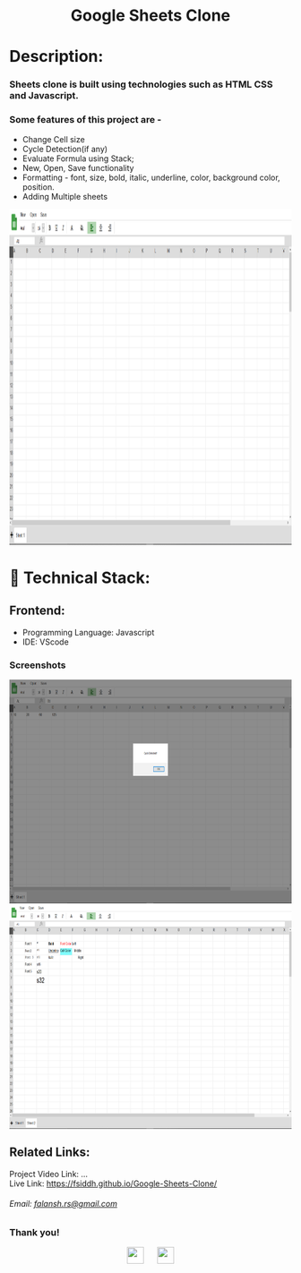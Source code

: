 <h1 align="center">
  Google Sheets Clone
</h1>

# Description:

### Sheets clone is built using technologies such as HTML CSS and Javascript.
### Some features of this project are -
- Change Cell size
- Cycle Detection(if any)
- Evaluate Formula using Stack;
- New, Open, Save functionality
- Formatting - font, size, bold, italic, underline, color, background color, position.
- Adding Multiple sheets

<img src="img/default.PNG" height="600px" width="1000px" >

# 🚀 Technical Stack:

## Frontend:
- Programming Language: Javascript
- IDE: VScode


### Screenshots
<img src="img/cycleDetected.PNG" height="400px" width="800px"    > 
<img src="img/feautures.PNG" height="400px" width="800px"   align = "center">


## Related Links:
Project Video Link: ... <br />
Live Link: https://fsiddh.github.io/Google-Sheets-Clone/

###### Email: falansh.rs@gmail.com

### Thank you!
<p align ="center">
  <a href="https://www.linkedin.com/in/falansh-siddh/" target="_blank"><img src="https://cdn.jsdelivr.net/npm/simple-icons@3.0.1/icons/linkedin.svg" style="background-color:white;" height="30"      width="30"></a>
  &nbsp;&nbsp;&nbsp;&nbsp;
  <a href="Soon" target="_blank"><img src="https://cdn.jsdelivr.net/npm/simple-icons@3.0.1/icons/twitter.svg" height="30" width="30"></a>
</p>

